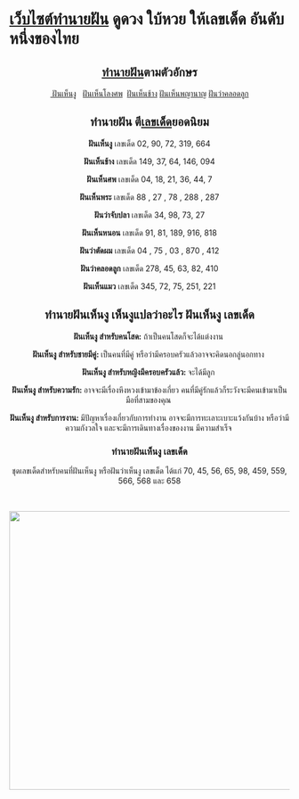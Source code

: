 <h1 class="elementor-heading-title elementor-size-default"><a href="https://www.baihuayruay.com/">เว็บไซต์ทำนายฝัน</a>&nbsp;ดูดวง ใบ้หวย ให้เลขเด็ด อันดับหนึ่งของไทย</h1>
<section class="elementor-section elementor-inner-section elementor-element elementor-element-4477d6c elementor-section-boxed elementor-section-height-default elementor-section-height-default" data-id="4477d6c" data-element_type="section">
<div class="elementor-container elementor-column-gap-default">
<div class="elementor-column elementor-col-100 elementor-inner-column elementor-element elementor-element-91454a1" data-id="91454a1" data-element_type="column">
<div class="elementor-widget-wrap elementor-element-populated">
<div class="elementor-element elementor-element-02d49bd elementor-widget elementor-widget-heading" data-id="02d49bd" data-element_type="widget" data-widget_type="heading.default">
<div class="elementor-widget-container">
<h2 class="elementor-heading-title elementor-size-default" style="text-align: center;"><a href="https://www.baihuayruay.com/">ทำนายฝัน</a>ตามตัวอักษร</h2>
</div>
</div>
</div>
</div>
</div>
</section>
<section class="elementor-section elementor-inner-section elementor-element elementor-element-9f4791b elementor-section-boxed elementor-section-height-default elementor-section-height-default" data-id="9f4791b" data-element_type="section">
<div class="elementor-container elementor-column-gap-default" style="text-align: center;"><a href="https://www.baihuayruay.com/%e0%b8%97%e0%b8%b3%e0%b8%99%e0%b8%b2%e0%b8%a2%e0%b8%9d%e0%b8%b1%e0%b8%99/%e0%b8%9d%e0%b8%b1%e0%b8%99%e0%b8%a7%e0%b9%88%e0%b8%b2%e0%b9%80%e0%b8%ab%e0%b9%87%e0%b8%99%e0%b8%87%e0%b8%b9/">&nbsp;ฝันเห็นงู</a>&nbsp; &nbsp;<a href="https://www.baihuayruay.com/%e0%b8%97%e0%b8%b3%e0%b8%99%e0%b8%b2%e0%b8%a2%e0%b8%9d%e0%b8%b1%e0%b8%99/%e0%b8%97%e0%b8%b3%e0%b8%99%e0%b8%b2%e0%b8%a2%e0%b8%9d%e0%b8%b1%e0%b8%99%e0%b9%80%e0%b8%ab%e0%b9%87%e0%b8%99%e0%b9%82%e0%b8%a5%e0%b8%87%e0%b8%a8%e0%b8%9e/">ฝันเห็นโลงศพ</a>&nbsp;&nbsp;<a href="https://www.baihuayruay.com/%e0%b8%97%e0%b8%b3%e0%b8%99%e0%b8%b2%e0%b8%a2%e0%b8%9d%e0%b8%b1%e0%b8%99/%e0%b8%9d%e0%b8%b1%e0%b8%99%e0%b9%80%e0%b8%ab%e0%b9%87%e0%b8%99%e0%b8%8a%e0%b9%89%e0%b8%b2%e0%b8%87/">ฝันเห็นช้าง</a>&nbsp;<a href="https://www.baihuayruay.com/%e0%b8%97%e0%b8%b3%e0%b8%99%e0%b8%b2%e0%b8%a2%e0%b8%9d%e0%b8%b1%e0%b8%99/%e0%b8%9d%e0%b8%b1%e0%b8%99%e0%b9%80%e0%b8%ab%e0%b9%87%e0%b8%99%e0%b8%9e%e0%b8%8d%e0%b8%b2%e0%b8%99%e0%b8%b2%e0%b8%84/">ฝันเห็นพญานาญ</a>&nbsp;<a href="https://www.baihuayruay.com/%e0%b8%97%e0%b8%b3%e0%b8%99%e0%b8%b2%e0%b8%a2%e0%b8%9d%e0%b8%b1%e0%b8%99/%e0%b8%9d%e0%b8%b1%e0%b8%99%e0%b8%a7%e0%b9%88%e0%b8%b2%e0%b8%84%e0%b8%a5%e0%b8%ad%e0%b8%94%e0%b8%a5%e0%b8%b9%e0%b8%81/">ฝันว่าคลอดลูก</a>
<section class="elementor-section elementor-top-section elementor-element elementor-element-0c74361 elementor-section-boxed elementor-section-height-default elementor-section-height-default" data-id="0c74361" data-element_type="section">
<div class="elementor-container elementor-column-gap-default">
<div class="elementor-column elementor-col-100 elementor-top-column elementor-element elementor-element-d1e1ba7" data-id="d1e1ba7" data-element_type="column">
<div class="elementor-widget-wrap elementor-element-populated">
<div class="elementor-element elementor-element-f7243d6 elementor-widget elementor-widget-heading" data-id="f7243d6" data-element_type="widget" data-widget_type="heading.default">
<div class="elementor-widget-container">
<h2 class="elementor-heading-title elementor-size-default" style="text-align: center;">ทำนายฝัน ตี<a href="https://www.baihuayruay.com/">เลขเด็ด</a>ยอดนิยม</h2>
</div>
</div>
</div>
</div>
</div>
</section>
<section class="elementor-section elementor-top-section elementor-element elementor-element-134b875 elementor-section-boxed elementor-section-height-default elementor-section-height-default" data-id="134b875" data-element_type="section">
<div class="elementor-container elementor-column-gap-default">
<div class="elementor-column elementor-col-100 elementor-top-column elementor-element elementor-element-8b6e46d" data-id="8b6e46d" data-element_type="column">
<div class="elementor-widget-wrap elementor-element-populated">
<section class="elementor-section elementor-inner-section elementor-element elementor-element-370db8b elementor-section-boxed elementor-section-height-default elementor-section-height-default" data-id="370db8b" data-element_type="section">
<div class="elementor-container elementor-column-gap-default">
<div class="elementor-column elementor-col-33 elementor-inner-column elementor-element elementor-element-5afde4e" style="text-align: center;" data-id="5afde4e" data-element_type="column">
<div class="elementor-widget-wrap elementor-element-populated">
<div class="elementor-element elementor-element-7c5e105 elementor-widget elementor-widget-text-editor" data-id="7c5e105" data-element_type="widget" data-widget_type="text-editor.default">
<div class="elementor-widget-container">
<p><strong>ฝันเห็นงู</strong>&nbsp;เลขเด็ด 02, 90, 72, 319, 664</p>
<p><strong>ฝันเห็นช้าง</strong>&nbsp;เลขเด็ด 149, 37, 64, 146, 094</p>
<p><strong>ฝันเห็นศพ</strong>&nbsp;เลขเด็ด 04, 18, 21, 36, 44, 7</p>
</div>
</div>
</div>
</div>
<div class="elementor-column elementor-col-33 elementor-inner-column elementor-element elementor-element-aff6c90" style="text-align: center;" data-id="aff6c90" data-element_type="column">
<div class="elementor-widget-wrap elementor-element-populated">
<div class="elementor-element elementor-element-c2e4fd8 elementor-widget elementor-widget-text-editor" data-id="c2e4fd8" data-element_type="widget" data-widget_type="text-editor.default">
<div class="elementor-widget-container">
<p><strong>ฝันเห็นพระ</strong>&nbsp;เลขเด็ด 88 , 27 , 78 , 288 , 287</p>
<p><strong>ฝันว่าจับปลา</strong>&nbsp;เลขเด็ด 34, 98, 73, 27</p>
<p><strong>ฝันเห็นหนอน</strong>&nbsp;เลขเด็ด 91, 81, 189, 916, 818</p>
</div>
</div>
</div>
</div>
<div class="elementor-column elementor-col-33 elementor-inner-column elementor-element elementor-element-70c15cc" data-id="70c15cc" data-element_type="column">
<div class="elementor-widget-wrap elementor-element-populated">
<div class="elementor-element elementor-element-559f1fd elementor-widget elementor-widget-text-editor" data-id="559f1fd" data-element_type="widget" data-widget_type="text-editor.default">
<div class="elementor-widget-container">
<p style="text-align: center;"><strong>ฝันว่าตัดผม</strong>&nbsp;เลขเด็ด 04 , 75 , 03 , 870 , 412</p>
<p style="text-align: center;"><strong>ฝันว่าคลอดลูก</strong>&nbsp;เลขเด็ด 278, 45, 63, 82, 410</p>
<p style="text-align: center;"><strong>ฝันเห็นแมว</strong>&nbsp;เลขเด็ด 345, 72, 75, 251, 221</p>
<h2 class="elementor-heading-title elementor-size-default">ทำนายฝันเห็นงู เห็นงูแปลว่าอะไร ฝันเห็นงู เลขเด็ด</h2>
<p><strong>ฝันเห็นงู สำหรับคนโสด:</strong>&nbsp;ถ้าเป็นคนโสดก็จะได้แต่งงาน&nbsp;</p>
<p><strong>ฝันเห็นงู สำหรับชายมีคู่:&nbsp;</strong>เป็นคนที่มีคู่ หรือว่ามีครอบครัวแล้วอาจจะคิดนอกลู่นอกทาง&nbsp;</p>
<p><strong>ฝันเห็นงู สำหรับหญิงมีครอบครัวแล้ว:&nbsp;</strong>จะได้มีลูก&nbsp;</p>
<p><strong>ฝันเห็นงู สำหรับความรัก:&nbsp;</strong>อาจจะมีเรื่องหึงหวงเข้ามาข้องเกี่ยว คนที่มีคู่รักแล้วก็ระวังจะมีคนเข้ามาเป็นมือที่สามของคุณ&nbsp;</p>
<p><strong>ฝันเห็นงู สำหรับการงาน:&nbsp;</strong>มีปัญหาเรื่องเกี่ยวกับการทำงาน อาจจะมีการทะเลาะเบาะแว้งกันบ้าง หรือว่ามีความกังวลใจ และจะมีการเดินทางเรื่องของงาน มีความสำเร็จ&nbsp;</p>
<h3><strong>ทำนายฝันเห็นงู เลขเด็ด</strong></h3>
<p>ชุดเลขเด็ดสำหรับคนที่ฝันเห็นงู หรือฝันว่าเห็นงู เลขเด็ด ได้แก่ 70, 45, 56, 65, 98, 459, 559, 566, 568 และ 658</p>
<p style="text-align: center;">&nbsp;</p>
<p style="text-align: center;"><img src="https://www.baihuayruay.com/wp-content/uploads/2022/07/Untitled-design-5.png" alt="" width="800" height="500" /></p>
</div>
</div>
</div>
</div>
</div>
</section>
</div>
</div>
</div>
</section>
</div>
</section>